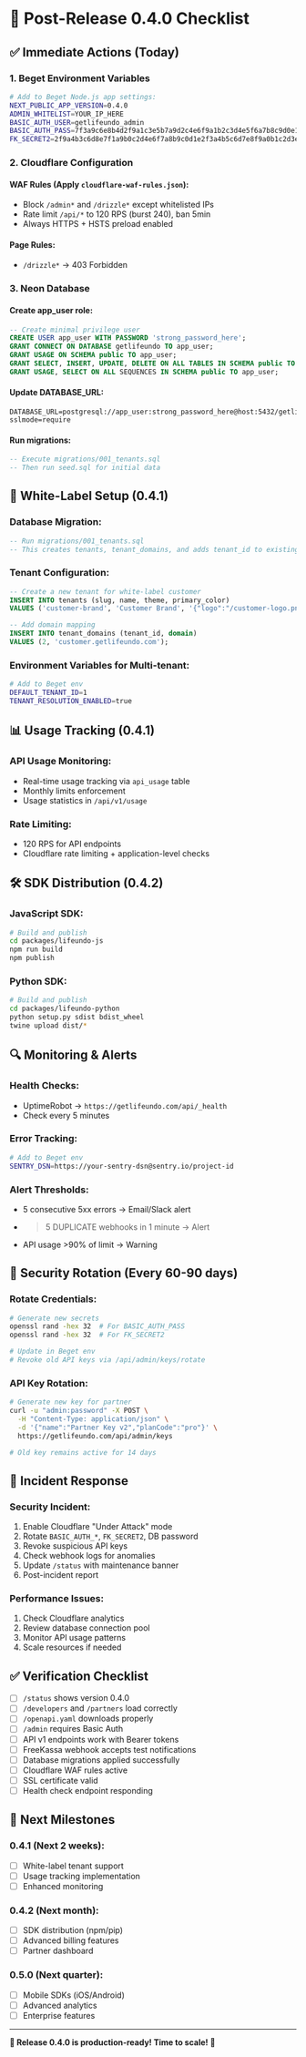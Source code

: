 # 🚀 Post-Release 0.4.0 Checklist

## ✅ **Immediate Actions (Today)**

### **1. Beget Environment Variables**
```bash
# Add to Beget Node.js app settings:
NEXT_PUBLIC_APP_VERSION=0.4.0
ADMIN_WHITELIST=YOUR_IP_HERE
BASIC_AUTH_USER=getlifeundo_admin
BASIC_AUTH_PASS=7f3a9c6e8b4d2f9a1c3e5b7a9d2c4e6f9a1b2c3d4e5f6a7b8c9d0e1f2a3b4c5
FK_SECRET2=2f9a4b3c6d8e7f1a9b0c2d4e6f7a8b9c0d1e2f3a4b5c6d7e8f9a0b1c2d3e4f5
```

### **2. Cloudflare Configuration**

#### **WAF Rules** (Apply `cloudflare-waf-rules.json`):
- Block `/admin*` and `/drizzle*` except whitelisted IPs
- Rate limit `/api/*` to 120 RPS (burst 240), ban 5min
- Always HTTPS + HSTS preload enabled

#### **Page Rules**:
- `/drizzle*` → 403 Forbidden

### **3. Neon Database**

#### **Create app_user role**:
```sql
-- Create minimal privilege user
CREATE USER app_user WITH PASSWORD 'strong_password_here';
GRANT CONNECT ON DATABASE getlifeundo TO app_user;
GRANT USAGE ON SCHEMA public TO app_user;
GRANT SELECT, INSERT, UPDATE, DELETE ON ALL TABLES IN SCHEMA public TO app_user;
GRANT USAGE, SELECT ON ALL SEQUENCES IN SCHEMA public TO app_user;
```

#### **Update DATABASE_URL**:
```
DATABASE_URL=postgresql://app_user:strong_password_here@host:5432/getlifeundo?sslmode=require
```

#### **Run migrations**:
```sql
-- Execute migrations/001_tenants.sql
-- Then run seed.sql for initial data
```

## 🔄 **White-Label Setup (0.4.1)**

### **Database Migration**:
```sql
-- Run migrations/001_tenants.sql
-- This creates tenants, tenant_domains, and adds tenant_id to existing tables
```

### **Tenant Configuration**:
```sql
-- Create a new tenant for white-label customer
INSERT INTO tenants (slug, name, theme, primary_color) 
VALUES ('customer-brand', 'Customer Brand', '{"logo":"/customer-logo.png"}', '#FF5722');

-- Add domain mapping
INSERT INTO tenant_domains (tenant_id, domain) 
VALUES (2, 'customer.getlifeundo.com');
```

### **Environment Variables for Multi-tenant**:
```bash
# Add to Beget env
DEFAULT_TENANT_ID=1
TENANT_RESOLUTION_ENABLED=true
```

## 📊 **Usage Tracking (0.4.1)**

### **API Usage Monitoring**:
- Real-time usage tracking via `api_usage` table
- Monthly limits enforcement
- Usage statistics in `/api/v1/usage`

### **Rate Limiting**:
- 120 RPS for API endpoints
- Cloudflare rate limiting + application-level checks

## 🛠️ **SDK Distribution (0.4.2)**

### **JavaScript SDK**:
```bash
# Build and publish
cd packages/lifeundo-js
npm run build
npm publish
```

### **Python SDK**:
```bash
# Build and publish
cd packages/lifeundo-python
python setup.py sdist bdist_wheel
twine upload dist/*
```

## 🔍 **Monitoring & Alerts**

### **Health Checks**:
- UptimeRobot → `https://getlifeundo.com/api/_health`
- Check every 5 minutes

### **Error Tracking**:
```bash
# Add to Beget env
SENTRY_DSN=https://your-sentry-dsn@sentry.io/project-id
```

### **Alert Thresholds**:
- 5 consecutive 5xx errors → Email/Slack alert
- >5 DUPLICATE webhooks in 1 minute → Alert
- API usage >90% of limit → Warning

## 🔐 **Security Rotation (Every 60-90 days)**

### **Rotate Credentials**:
```bash
# Generate new secrets
openssl rand -hex 32  # For BASIC_AUTH_PASS
openssl rand -hex 32  # For FK_SECRET2

# Update in Beget env
# Revoke old API keys via /api/admin/keys/rotate
```

### **API Key Rotation**:
```bash
# Generate new key for partner
curl -u "admin:password" -X POST \
  -H "Content-Type: application/json" \
  -d '{"name":"Partner Key v2","planCode":"pro"}' \
  https://getlifeundo.com/api/admin/keys

# Old key remains active for 14 days
```

## 🚨 **Incident Response**

### **Security Incident**:
1. Enable Cloudflare "Under Attack" mode
2. Rotate `BASIC_AUTH_*`, `FK_SECRET2`, DB password
3. Revoke suspicious API keys
4. Check webhook logs for anomalies
5. Update `/status` with maintenance banner
6. Post-incident report

### **Performance Issues**:
1. Check Cloudflare analytics
2. Review database connection pool
3. Monitor API usage patterns
4. Scale resources if needed

## ✅ **Verification Checklist**

- [ ] `/status` shows version 0.4.0
- [ ] `/developers` and `/partners` load correctly
- [ ] `/openapi.yaml` downloads properly
- [ ] `/admin` requires Basic Auth
- [ ] API v1 endpoints work with Bearer tokens
- [ ] FreeKassa webhook accepts test notifications
- [ ] Database migrations applied successfully
- [ ] Cloudflare WAF rules active
- [ ] SSL certificate valid
- [ ] Health check endpoint responding

## 🎯 **Next Milestones**

### **0.4.1** (Next 2 weeks):
- [ ] White-label tenant support
- [ ] Usage tracking implementation
- [ ] Enhanced monitoring

### **0.4.2** (Next month):
- [ ] SDK distribution (npm/pip)
- [ ] Advanced billing features
- [ ] Partner dashboard

### **0.5.0** (Next quarter):
- [ ] Mobile SDKs (iOS/Android)
- [ ] Advanced analytics
- [ ] Enterprise features

---

**🎉 Release 0.4.0 is production-ready! Time to scale! 🚀**

